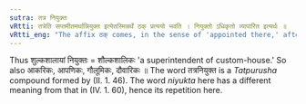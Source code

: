 ```yaml
---
sutra: तत्र नियुक्तः
vRtti: तत्रेति सप्तमीतमर्थान्नियुक्त इत्येतस्मिन्नर्थे ठक् प्रत्ययो भवति । नियुक्तो ऽधिकृतो व्यापारित इत्यर्थः ॥
vRtti_eng: "The affix ठक् comes, in the sense of 'appointed there,' after a word in the seventh case (_tatra_) in construction."
---
```

Thus शुल्कशालायां नियुक्तः = शौल्कशालिकः 'a superintendent of custom-house.' So also आकरिकः, आपणिकः, गौलूमिकः, दौवारिकः ॥ The word तत्रनियुक्त is a _Tatpurusha_ compound formed by (II. 1. 46). The word _niyukta_ here has a different meaning from that in (IV. 1. 60), hence its repetition here.
